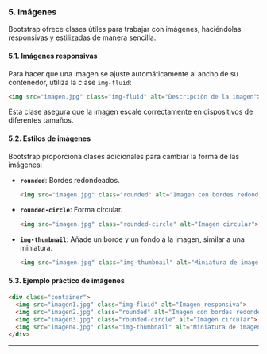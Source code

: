 ### 5. Imágenes

Bootstrap ofrece clases útiles para trabajar con imágenes, haciéndolas responsivas y estilizadas de manera sencilla.

#### **5.1. Imágenes responsivas**
Para hacer que una imagen se ajuste automáticamente al ancho de su contenedor, utiliza la clase `img-fluid`:
```html
<img src="imagen.jpg" class="img-fluid" alt="Descripción de la imagen">
```
Esta clase asegura que la imagen escale correctamente en dispositivos de diferentes tamaños.

#### **5.2. Estilos de imágenes**
Bootstrap proporciona clases adicionales para cambiar la forma de las imágenes:
- **`rounded`**: Bordes redondeados.
  ```html
  <img src="imagen.jpg" class="rounded" alt="Imagen con bordes redondeados">
  ```
- **`rounded-circle`**: Forma circular.
  ```html
  <img src="imagen.jpg" class="rounded-circle" alt="Imagen circular">
  ```
- **`img-thumbnail`**: Añade un borde y un fondo a la imagen, similar a una miniatura.
  ```html
  <img src="imagen.jpg" class="img-thumbnail" alt="Miniatura de imagen">
  ```

#### **5.3. Ejemplo práctico de imágenes**
```html
<div class="container">
  <img src="imagen1.jpg" class="img-fluid" alt="Imagen responsiva">
  <img src="imagen2.jpg" class="rounded" alt="Imagen con bordes redondeados">
  <img src="imagen3.jpg" class="rounded-circle" alt="Imagen circular">
  <img src="imagen4.jpg" class="img-thumbnail" alt="Miniatura de imagen">
</div>
```

---
